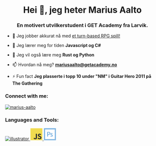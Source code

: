 <h1 align="center">Hei 👋, jeg heter Marius Aalto</h1>
<h3 align="center">En motivert utvilkerstudent i GET Academy fra Larvik.</h3>

- 🔭 Jeg jobber akkurat nå med [et turn-based RPG spill!](https://github.com/aaltofar/Turn-Based-RPG)

- 🌱 Jeg lærer meg for tiden **Javascript og C#**

- 🌱 Jeg vil også lære meg **Rust og Python**

- 📫 Hvordan nå meg? **mariusaalto@getacademy.no**

- ⚡ Fun fact **Jeg plasserte i topp 10 under "NM" i Guitar Hero 2011 på The Gathering**

<h3 align="left">Connect with me:</h3>
<p align="left">
<a href="https://linkedin.com/in/marius-aalto" target="blank"><img align="center" src="https://raw.githubusercontent.com/rahuldkjain/github-profile-readme-generator/master/src/images/icons/Social/linked-in-alt.svg" alt="marius-aalto" height="30" width="40" /></a>
</p>

<h3 align="left">Languages and Tools:</h3>
<p align="left"> <a href="https://www.adobe.com/in/products/illustrator.html" target="_blank" rel="noreferrer"> <img src="https://www.vectorlogo.zone/logos/adobe_illustrator/adobe_illustrator-icon.svg" alt="illustrator" width="40" height="40"/> </a> <a href="https://developer.mozilla.org/en-US/docs/Web/JavaScript" target="_blank" rel="noreferrer"> <img src="https://raw.githubusercontent.com/devicons/devicon/master/icons/javascript/javascript-original.svg" alt="javascript" width="40" height="40"/> </a> <a href="https://www.photoshop.com/en" target="_blank" rel="noreferrer"> <img src="https://raw.githubusercontent.com/devicons/devicon/master/icons/photoshop/photoshop-line.svg" alt="photoshop" width="40" height="40"/> </a> </p>

